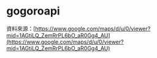 # gogoroapi

資料來源：[https://www.google.com/maps/d/u/0/viewer?mid=1AGtiLQ_ZemRrPL6bO_aR0Gg4_AU](https://www.google.com/maps/d/u/0/viewer?mid=1AGtiLQ_ZemRrPL6bO_aR0Gg4_AU)
